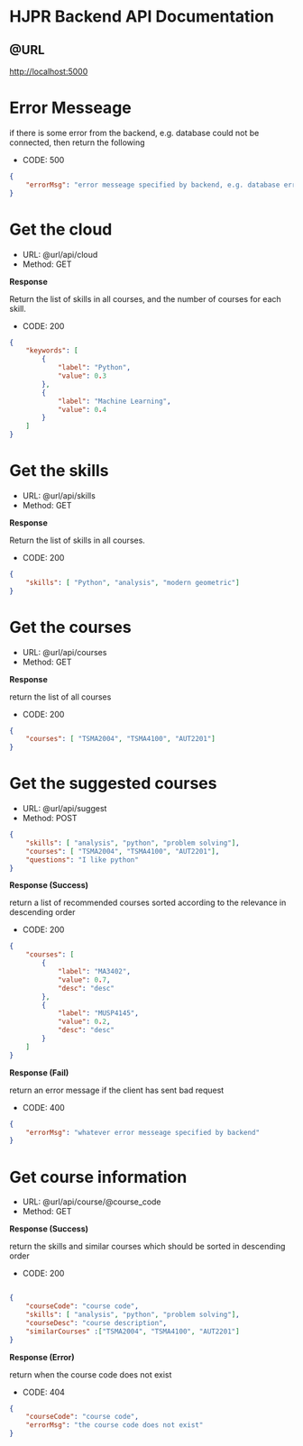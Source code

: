 # HJPR Backend API Documentation

## @URL

[http://localhost:5000](http://localhost:5000)

# Error Messeage

if there is some error from the backend, e.g. database could not be connected, then return the following

- CODE: 500

```json
{
    "errorMsg": "error messeage specified by backend, e.g. database error"
}
```


# Get the cloud

- URL: @url/api/cloud
- Method: GET

**Response**

Return the list of skills in all courses, and the number of courses for each skill.

- CODE: 200

```json
{
    "keywords": [
        {
            "label": "Python",
            "value": 0.3
        },
        {
            "label": "Machine Learning",
            "value": 0.4
        }
    ]
}
```



# Get the skills

- URL: @url/api/skills
- Method: GET

**Response**

Return the list of skills in all courses.

- CODE: 200

```json
{
    "skills": [ "Python", "analysis", "modern geometric"]
}
```



# Get the courses

- URL: @url/api/courses
- Method: GET

**Response**

return the list of all courses

- CODE: 200

```json
{
    "courses": [ "TSMA2004", "TSMA4100", "AUT2201"]
}
```



# Get the suggested courses

- URL: @url/api/suggest
- Method: POST
```json
{
    "skills": [ "analysis", "python", "problem solving"],
    "courses": [ "TSMA2004", "TSMA4100", "AUT2201"],
    "questions": "I like python"
}
```

**Response (Success)**

return a list of recommended courses sorted according to the relevance in descending order

- CODE: 200

```json
{
    "courses": [
        {
            "label": "MA3402",
            "value": 0.7,
            "desc": "desc"
        },
        {
            "label": "MUSP4145",
            "value": 0.2,
            "desc": "desc"
        }
    ]
}
```

**Response (Fail)**

return an error message if the client has sent bad request

- CODE: 400

```json
{
    "errorMsg": "whatever error messeage specified by backend"
}
```



# Get course information

- URL: @url/api/course/@course_code
- Method: GET

**Response (Success)**

return the skills and similar courses which should be sorted in descending order

- CODE: 200

```json

{
    "courseCode": "course code",
    "skills": [ "analysis", "python", "problem solving"],
    "courseDesc": "course description",
    "similarCourses" :["TSMA2004", "TSMA4100", "AUT2201"]
}
```

**Response (Error)**

return when the course code does not exist

- CODE: 404

```json
{   
    "courseCode": "course code",
    "errorMsg": "the course code does not exist"
}
```
